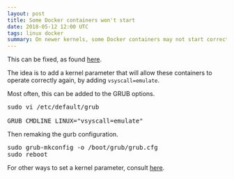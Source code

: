 ```yaml
---
layout: post
title: Some Docker containers won't start
date: 2018-05-12 12:00 UTC
tags: linux docker
summary: On newer kernels, some Docker containers may not start correctly, often giving nonsensical errors. Notably CentOS6 images on Linux 4.15+.
---
```


This can be fixed, as found [here](https://bbs.archlinux.org/viewtopic.php?id=234282).

The idea is to add a kernel parameter that will allow these containers to operate correctly again, by adding `vsyscall=emulate`.

Most often, this can be added to the GRUB options.
<pre class="brush: bash">
sudo vi /etc/default/grub

GRUB_CMDLINE_LINUX="vsyscall=emulate"
</pre>

Then remaking the gurb configuration.
<pre class="brush: bash">
sudo grub-mkconfig -o /boot/grub/grub.cfg
sudo reboot
</pre>

For other ways to set a kernel parameter, consult [here](https://wiki.archlinux.org/index.php/Kernel_parameters).